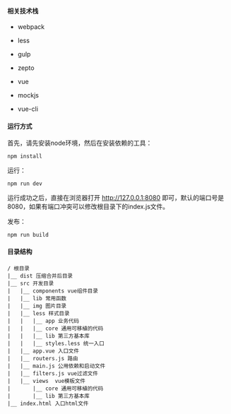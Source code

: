 #### 相关技术栈

- webpack

- less

- gulp

- zepto

- vue

- mockjs

- vue-cli


#### 运行方式

首先，请先安装node环境，然后在安装依赖的工具：

	npm install
 
运行：
	
	npm run dev
	
运行成功之后，直接在浏览器打开 http://127.0.0.1:8080 即可，默认的端口号是8080，如果有端口冲突可以修改根目录下的index.js文件。

发布：

	npm run build

#### 目录结构

	/ 根目录
	|__ dist 压缩合并后目录
	|__ src 开发目录
	|	|__ components vue组件目录
	|	|__ lib 常用函数
	|	|__ img 图片目录
	|	|__ less 样式目录
	|	|	|__ app 业务代码
	|	|	|__ core 通用可移植的代码
	|	|	|__ lib 第三方基本库
	|	|	|__ styles.less 统一入口
	|	|__ app.vue 入口文件
	|	|__ routers.js 路由
	|	|__ main.js 公用依赖和启动文件
	|	|__ filters.js vue过滤文件
	|	|__ views  vue模板文件
	|		|__ core 通用可移植的代码
	|		|__ lib 第三方基本库
	|__ index.html 入口html文件